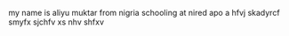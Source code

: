my name is aliyu muktar from nigria schooling at nired apo a hfvj skadyrcf smyfx sjchfv xs nhv   shfxv  
